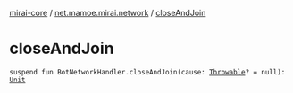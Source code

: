 [mirai-core](../index.md) / [net.mamoe.mirai.network](index.md) / [closeAndJoin](./close-and-join.md)

# closeAndJoin

`suspend fun BotNetworkHandler.closeAndJoin(cause: `[`Throwable`](https://kotlinlang.org/api/latest/jvm/stdlib/kotlin/-throwable/index.html)`? = null): `[`Unit`](https://kotlinlang.org/api/latest/jvm/stdlib/kotlin/-unit/index.html)